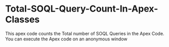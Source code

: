 # Total-SOQL-Query-Count-In-Apex-Classes

This apex code counts the Total number of SOQL Queries in the Apex Code.
You can execute the Apex code on an anonymous window
